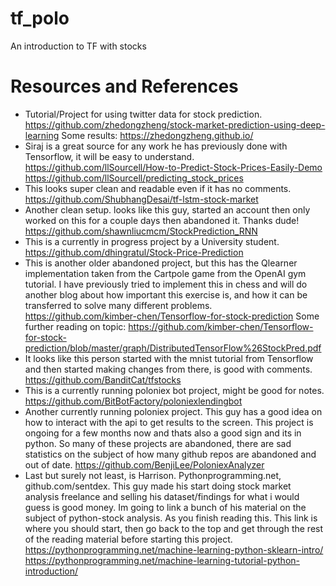 # tf_polo
An introduction to TF with stocks

# Resources and References
* Tutorial/Project for using twitter data for stock prediction.
https://github.com/zhedongzheng/stock-market-prediction-using-deep-learning
Some results: https://zhedongzheng.github.io/
* Siraj is a great source for any work he has previously done with Tensorflow, it will be easy to understand.
https://github.com/llSourcell/How-to-Predict-Stock-Prices-Easily-Demo
https://github.com/llSourcell/predicting_stock_prices
* This looks super clean and readable even if it has no comments.
https://github.com/ShubhangDesai/tf-lstm-stock-market
* Another clean setup. looks like this guy, started an account then only worked on this for a couple days then abandoned it. Thanks dude!
https://github.com/shawnliucmcm/StockPrediction_RNN
* This is a currently in progress project by a University student.
https://github.com/dhingratul/Stock-Price-Prediction
* This is another older abandoned project, but this has the Qlearner implementation taken from the Cartpole game from the OpenAI gym tutorial. I have previously tried to implement this in chess and will do another blog about how important this exercise is, and how it can be transferred to solve many different problems. 
https://github.com/kimber-chen/Tensorflow-for-stock-prediction
Some further reading on topic: https://github.com/kimber-chen/Tensorflow-for-stock-prediction/blob/master/graph/DistributedTensorFlow%26StockPred.pdf
* It looks like this person started with the mnist tutorial from Tensorflow and then started making changes from there, is good with comments.
https://github.com/BanditCat/tfstocks
* This is a currently running poloniex bot project, might be good for notes.
https://github.com/BitBotFactory/poloniexlendingbot
* Another currently running poloniex project. This guy has a good idea on how to interact with the api to get results to the screen. This project is ongoing for a few months now and thats also a good sign and its in python. So many of these projects are abandoned, there are sad statistics on the subject of how many github repos are abandoned and out of date.
https://github.com/BenjiLee/PoloniexAnalyzer
* Last but surely not least, is Harrison. Pythonprogramming.net, github.com/sentdex. This guy made his start doing stock market analysis freelance and selling his dataset/findings for what i would guess is good money. Im going to link a bunch of his material on the subject of python-stock analysis. As you finish reading this. This link is where you should start, then go back to the top and get through the rest of the reading material before starting this project. 
https://pythonprogramming.net/machine-learning-python-sklearn-intro/
https://pythonprogramming.net/machine-learning-tutorial-python-introduction/
